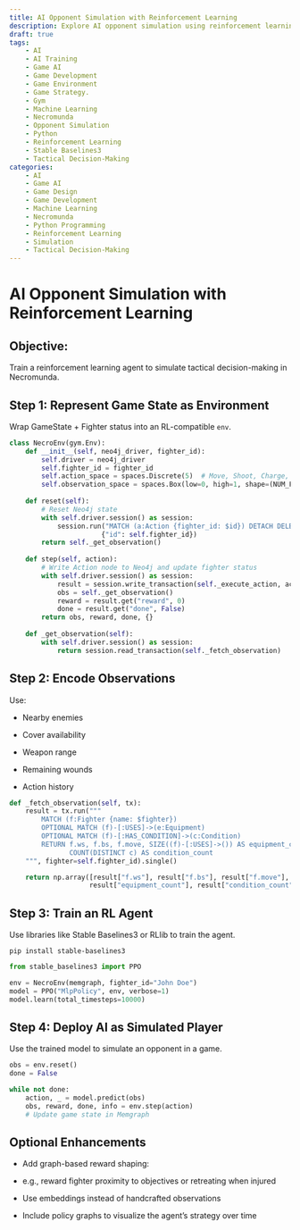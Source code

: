 ```yaml
---
title: AI Opponent Simulation with Reinforcement Learning
description: Explore AI opponent simulation using reinforcement learning to enhance tactical decision-making in Necromunda.
draft: true
tags:
    - AI
    - AI Training
    - Game AI
    - Game Development
    - Game Environment
    - Game Strategy.
    - Gym
    - Machine Learning
    - Necromunda
    - Opponent Simulation
    - Python
    - Reinforcement Learning
    - Stable Baselines3
    - Tactical Decision-Making
categories:
    - AI
    - Game AI
    - Game Design
    - Game Development
    - Machine Learning
    - Necromunda
    - Python Programming
    - Reinforcement Learning
    - Simulation
    - Tactical Decision-Making
---
```

# AI Opponent Simulation with Reinforcement Learning

## Objective:
Train a reinforcement learning agent to simulate tactical decision-making in Necromunda.

## Step 1: Represent Game State as Environment
Wrap GameState + Fighter status into an RL-compatible `env`.

```python
class NecroEnv(gym.Env):
    def __init__(self, neo4j_driver, fighter_id):
        self.driver = neo4j_driver
        self.fighter_id = fighter_id
        self.action_space = spaces.Discrete(5)  # Move, Shoot, Charge, Aim, Pass
        self.observation_space = spaces.Box(low=0, high=1, shape=(NUM_FEATURES,))
    
    def reset(self):
        # Reset Neo4j state
        with self.driver.session() as session:
            session.run("MATCH (a:Action {fighter_id: $id}) DETACH DELETE a", 
                       {"id": self.fighter_id})
        return self._get_observation()
    
    def step(self, action):
        # Write Action node to Neo4j and update fighter status
        with self.driver.session() as session:
            result = session.write_transaction(self._execute_action, action)
            obs = self._get_observation()
            reward = result.get("reward", 0)
            done = result.get("done", False)
        return obs, reward, done, {}
        
    def _get_observation(self):
        with self.driver.session() as session:
            return session.read_transaction(self._fetch_observation)
```

## Step 2: Encode Observations

Use:

- Nearby enemies

- Cover availability

- Weapon range

- Remaining wounds

- Action history

```python
def _fetch_observation(self, tx):
    result = tx.run("""
        MATCH (f:Fighter {name: $fighter})
        OPTIONAL MATCH (f)-[:USES]->(e:Equipment)
        OPTIONAL MATCH (f)-[:HAS_CONDITION]->(c:Condition)
        RETURN f.ws, f.bs, f.move, SIZE((f)-[:USES]->()) AS equipment_count,
               COUNT(DISTINCT c) AS condition_count
    """, fighter=self.fighter_id).single()

    return np.array([result["f.ws"], result["f.bs"], result["f.move"],
                    result["equipment_count"], result["condition_count"]])
```

## Step 3: Train an RL Agent
Use libraries like Stable Baselines3 or RLlib to train the agent.

```shell
pip install stable-baselines3
```


```python
from stable_baselines3 import PPO

env = NecroEnv(memgraph, fighter_id="John Doe")
model = PPO("MlpPolicy", env, verbose=1)
model.learn(total_timesteps=10000)
```

## Step 4: Deploy AI as Simulated Player
Use the trained model to simulate an opponent in a game.

```python
obs = env.reset()
done = False

while not done:
    action, _ = model.predict(obs)
    obs, reward, done, info = env.step(action)
    # Update game state in Memgraph

```

## Optional Enhancements

- Add graph-based reward shaping:

- e.g., reward fighter proximity to objectives or retreating when injured

- Use embeddings instead of handcrafted observations

- Include policy graphs to visualize the agent’s strategy over time